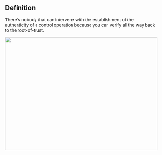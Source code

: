 ## Definition
There's nobody that can intervene with the establishment of the authenticity of a control operation because you can verify all the way back to the root-of-trust.

<img src="https://raw.githubusercontent.com/WebOfTrust/keri/main/images/ais.png" width="500" height="371"/>